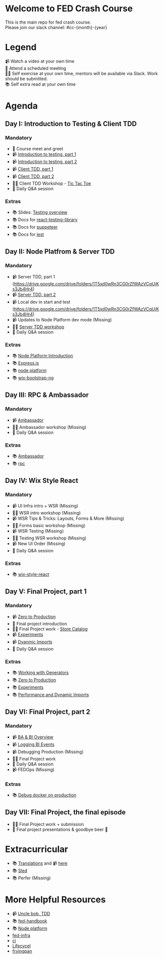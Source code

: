 # Welcome to FED Crash Course

This is the main repo for fed crash course.\
Please join our slack channel: #cc-{month}-{year} 

# Legend

📹 Watch a video at your own time\
📅 Attend a scheduled meeting\
🧑‍💻 Self exercise at your own time, mentors will be available via Slack. Work should be submitted.\
📚 Self extra read at your own time

# Agenda

## Day I: Introduction to Testing & Client TDD

### Mandatory
- 📅 Course meet and greet
- 📹 [Introduction to testing, part 1](https://drive.google.com/file/d/1LmeaepxwB_klI9dxNzZAWEpTBoTUJRYX/view?usp=sharing)
- 📹 [Introduction to testing, part 2](https://drive.google.com/file/d/1VpzFmODHzB15lkOZw_h32OpI_PGBMSQr/view?usp=sharing)
- 📹 [Client TDD, part 1](https://drive.google.com/file/d/1xGWqBoP7hQQTdk7EYfhxSzwo-Wq1URpY/view?usp=sharing)
- 📹 [Client TDD, part 2](https://drive.google.com/file/d/1RQK-SsaFp1jo1CVAWpBzgl4jv1FEQMcY/view?usp=sharing)
- 🧑‍💻 Client TDD Workshop - [Tic Tac Toe](./exercises/client-tdd/)
- 📅 Daily Q&A session

### Extras
- 📚 Slides: [Testing overview](https://slides.com/yanivefraim-3/testing-workshop-3#/)
- 📚 Docs for [react-testing-library](https://testing-library.com/docs/react-testing-library/api)
- 📚 Docs for [puppeteer](https://github.com/puppeteer/puppeteer)
- 📚 Docs for [jest](https://jestjs.io/docs/en/getting-started.html)

## Day II: Node Platfrom & Server TDD

### Mandatory
- 📹 Server TDD, part 1 (https://drive.google.com/drive/folders/1T5xd0wRn3CG0rZfWAzVCqUjKs3Jb4Hr4)
- 📹 [Server TDD, part 2](https://drive.google.com/file/d/1IrY_YUeOre0KDA10AXaKvP8AXjPxX-BF/view?usp=sharing)
- 📹 Local dev in start and test (https://drive.google.com/drive/folders/1T5xd0wRn3CG0rZfWAzVCqUjKs3Jb4Hr4)
- 📹 Updates to Node Platform dev mode (Missing)
- 🧑‍💻 [Server TDD workshop](https://github.com/wix-a/crash-march-2019-tdd/tree/server-tdd)
- 📅 Daily Q&A session

### Extras
- 📚 [Node Platform Introduction](./docs/node-platform-introduction.md)
- 📚 [Express.js](https://expressjs.com/)
- 📚 [node platform](https://github.com/wix-platform/wix-node-platform)
- 📚 [wix-bootstrap-ng](https://github.com/wix-platform/wix-node-platform/tree/master/bootstrap/wix-bootstrap-ng)

## Day III: RPC & Ambassador

### Mandatory
- 📹 [Ambassador](https://drive.google.com/file/d/1fJIfcEnmDgOPvysWsZNA9Poq4FH9dNIu/view?usp=sharing)
- 🧑‍💻 Ambassador workshop (Missing)
- 📅 Daily Q&A session

### Extras
- 📚 [Ambassador](https://github.com/wix-private/ambassador)
- 📚 [rpc](https://github.com/wix-platform/wix-node-platform/tree/master/rpc)

## Day IV: Wix Style React

### Mandatory
- 📹 UI Infra intro + WSR (Missing)
- 🧑‍💻 WSR intro workshop (Missing)
- 📹 WSR Tips & Tricks: Layouts, Forms & More (Missing)
- 🧑‍💻 Forms basic workshop (Missing)
- 📹 WSR Testing (Missing)
- 🧑‍💻 Testing WSR workshop (Missing)
- 📹 New UI Order (Missing)
- 📅 Daily Q&A session

### Extras
- 📚 [wix-style-react](https://github.com/wix/wix-style-react)

## Day V: Final Project, part 1
### Mandatory
- 📹 [Zero to Production](https://drive.google.com/file/d/1R8Oq3v8GT4PdwLzGknA2BxsXeu6xMqt3/view?usp=sharing)
- 📅 Final project introduction
- 🧑‍💻 Final Project work - [Store Catalog](https://github.com/wix-a/cc-final-project)
- 📹 [Experiments](https://drive.google.com/file/d/1I9qblvfN7nE6ZaX9wPoh5nbA7iiHE9tY/view?usp=sharing)
- 📹 [Dyanmic Imports](https://drive.google.com/file/d/1b5obOEjDw1Oiva89jmZ9KSdij5WwV8Kw/view?usp=sharing)
- 📅 Daily Q&A session

### Extras
- 📚 [Working with Generators](https://github.com/wix-private/fed-handbook/blob/master/WORKING_WITH_GENERATORS.md)
- 📚 [Zero to Production](https://github.com/wix-private/fed-handbook/blob/master/ZERO_TO_PRODUCTION.md)
- 📚 [Experiments](https://github.com/wix-private/fed-handbook/blob/master/EXPERIMENTS.md)
- 📚 [Performance and Dynamic Imports](https://docs.google.com/document/d/18tCnZAIuOoyTHaK0Pxn2PBdLWOcI4J-VJ58ZVKAvn-w/edit?usp=sharing)

## Day VI: Final Project, part 2
### Mandatory
- 📹 [BA & BI Overview](https://drive.google.com/file/d/1m4TwcudYgtwWGP1eoLPshQRPtNaLcjpO/view?usp=sharing)
- 📹 [Logging BI Events](https://drive.google.com/file/d/15KK1OAydcz1tVIv_Ps2How9-XaIFiyF7/view?usp=sharing)
- 📹 Debugging Production (Missing)
- 🧑‍💻 Final Project work
- 📅 Daily Q&A session
- 📹 FEDOps (Missing)

### Extras
- 📚 [Debug docker on production](https://github.com/wix-platform/wix-node-platform/blob/115389d21545b9a8abaf0fdf0eb90049a1756d79/bootstrap/docs/production.md#ssh-to-server)

## Day VII: Final Project, the final episode
- 🧑‍💻 Final Project work + submission
- 📅 Final project presentations & goodbye beer 🍻

# Extracurricular
- 📚 [Translations](https://github.com/wix-private/fed-handbook/blob/master/TRANSLATION.md) and 📹 [here](https://drive.google.com/file/d/1amyAHNPOYj4zsXyCWK_Hi0tS-sTfs42Q/view?usp=sharing)
- 📚 [Sled](https://wix-private.github.io/sled/)
- 📚 Perfer (Missing)

# More Helpful Resources

- 📹 [Uncle bob, TDD](https://www.youtube.com/watch?v=GvAzrC6-spQ)
- 📚 [fed-handbook](https://github.com/wix-private/fed-handbook)
- 📚 [Node platform](https://github.com/wix-platform/wix-node-platform)
- [fed-infra](https://github.com/wix-private/fed-infra)
- [ci](http://ci.dev.wix/)
- [Lifecycel](https://lifecycle.wix.com/cp/#)
- [fryingpan](http://fryingpan.wixpress.com/services)
